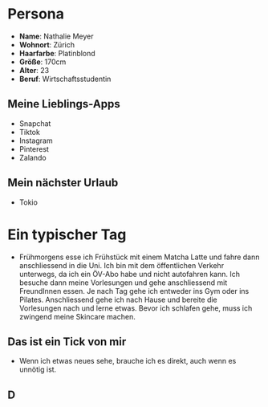 # Persona

- **Name**: Nathalie Meyer
- **Wohnort**: Zürich
- **Haarfarbe**: Platinblond
- **Größe**: 170cm
- **Alter**: 23
- **Beruf**: Wirtschaftsstudentin

## Meine Lieblings-Apps
- Snapchat
- Tiktok
- Instagram
- Pinterest
- Zalando

## Mein nächster Urlaub
- Tokio

# Ein typischer Tag
- Frühmorgens esse ich Frühstück mit einem Matcha Latte und fahre dann anschliessend in die Uni. Ich bin mit dem öffentlichen Verkehr unterwegs, da ich ein ÖV-Abo habe und nicht autofahren kann. Ich besuche dann meine Vorlesungen und gehe anschliessend mit FreundInnen essen. Je nach Tag gehe ich entweder ins Gym oder ins Pilates. Anschliessend gehe ich nach Hause und bereite die Vorlesungen nach und lerne etwas. Bevor ich schlafen gehe, muss ich zwingend meine Skincare machen.

## Das ist ein Tick von mir
- Wenn ich etwas neues sehe, brauche ich es direkt, auch wenn es unnötig ist.

## D